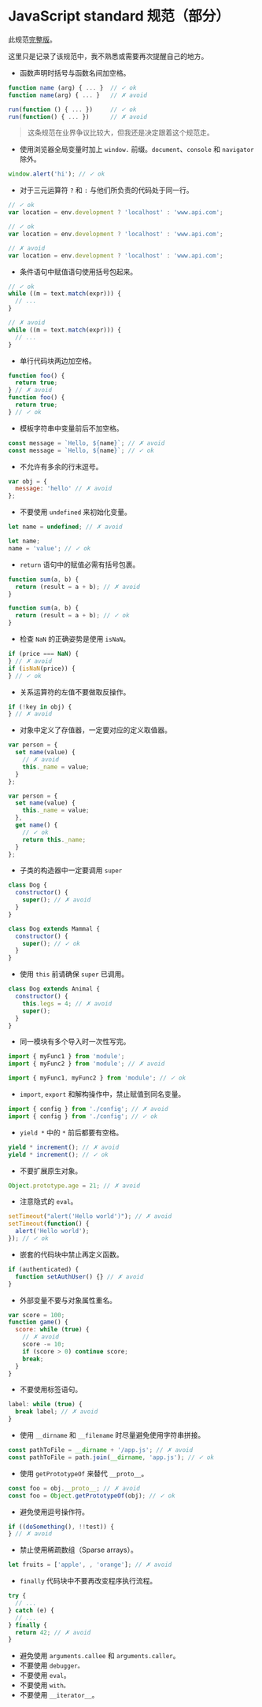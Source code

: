 # JavaScript standard 规范（部分）

此规范[完整版](https://github.com/standard/standard/blob/master/docs/RULES-zhcn.md)。

这里只是记录了该规范中，我不熟悉或需要再次提醒自己的地方。

- 函数声明时括号与函数名间加空格。

```js
function name (arg) { ... }  // ✓ ok
function name(arg) { ... }   // ✗ avoid

run(function () { ... })     // ✓ ok
run(function() { ... })      // ✗ avoid
```

> 这条规范在业界争议比较大，但我还是决定跟着这个规范走。

- 使用浏览器全局变量时加上 `window.` 前缀。`document`、`console` 和 `navigator` 除外。

```js
window.alert('hi'); // ✓ ok
```

- 对于三元运算符 `?` 和 `:` 与他们所负责的代码处于同一行。

```js
// ✓ ok
var location = env.development ? 'localhost' : 'www.api.com';

// ✓ ok
var location = env.development ? 'localhost' : 'www.api.com';

// ✗ avoid
var location = env.development ? 'localhost' : 'www.api.com';
```

- 条件语句中赋值语句使用括号包起来。

```js
// ✓ ok
while ((m = text.match(expr))) {
  // ...
}

// ✗ avoid
while ((m = text.match(expr))) {
  // ...
}
```

- 单行代码块两边加空格。

```js
function foo() {
  return true;
} // ✗ avoid
function foo() {
  return true;
} // ✓ ok
```

- 模板字符串中变量前后不加空格。

```js
const message = `Hello, ${name}`; // ✗ avoid
const message = `Hello, ${name}`; // ✓ ok
```

- 不允许有多余的行末逗号。

```js
var obj = {
  message: 'hello' // ✗ avoid
};
```

- 不要使用 `undefined` 来初始化变量。

```js
let name = undefined; // ✗ avoid

let name;
name = 'value'; // ✓ ok
```

- `return` 语句中的赋值必需有括号包裹。

```js
function sum(a, b) {
  return (result = a + b); // ✗ avoid
}

function sum(a, b) {
  return (result = a + b); // ✓ ok
}
```

- 检查 `NaN` 的正确姿势是使用 `isNaN`。

```js
if (price === NaN) {
} // ✗ avoid
if (isNaN(price)) {
} // ✓ ok
```

- 关系运算符的左值不要做取反操作。

```js
if (!key in obj) {
} // ✗ avoid
```

- 对象中定义了存值器，一定要对应的定义取值器。

```js
var person = {
  set name(value) {
    // ✗ avoid
    this._name = value;
  }
};

var person = {
  set name(value) {
    this._name = value;
  },
  get name() {
    // ✓ ok
    return this._name;
  }
};
```

- 子类的构造器中一定要调用 `super`

```js
class Dog {
  constructor() {
    super(); // ✗ avoid
  }
}

class Dog extends Mammal {
  constructor() {
    super(); // ✓ ok
  }
}
```

- 使用 `this` 前请确保 `super` 已调用。

```js
class Dog extends Animal {
  constructor() {
    this.legs = 4; // ✗ avoid
    super();
  }
}
```

- 同一模块有多个导入时一次性写完。

```js
import { myFunc1 } from 'module';
import { myFunc2 } from 'module'; // ✗ avoid

import { myFunc1, myFunc2 } from 'module'; // ✓ ok
```

- `import`, `export` 和解构操作中，禁止赋值到同名变量。

```js
import { config } from './config'; // ✗ avoid
import { config } from './config'; // ✓ ok
```

- `yield *` 中的 `*` 前后都要有空格。

```js
yield * increment(); // ✗ avoid
yield * increment(); // ✓ ok
```

- 不要扩展原生对象。

```js
Object.prototype.age = 21; // ✗ avoid
```

- 注意隐式的 `eval`。

```js
setTimeout("alert('Hello world')"); // ✗ avoid
setTimeout(function() {
  alert('Hello world');
}); // ✓ ok
```

- 嵌套的代码块中禁止再定义函数。

```js
if (authenticated) {
  function setAuthUser() {} // ✗ avoid
}
```

- 外部变量不要与对象属性重名。

```js
var score = 100;
function game() {
  score: while (true) {
    // ✗ avoid
    score -= 10;
    if (score > 0) continue score;
    break;
  }
}
```

- 不要使用标签语句。

```js
label: while (true) {
  break label; // ✗ avoid
}
```

- 使用 `__dirname` 和 `__filename` 时尽量避免使用字符串拼接。

```js
const pathToFile = __dirname + '/app.js'; // ✗ avoid
const pathToFile = path.join(__dirname, 'app.js'); // ✓ ok
```

- 使用 `getPrototypeOf` 来替代 `__proto__`。

```js
const foo = obj.__proto__; // ✗ avoid
const foo = Object.getPrototypeOf(obj); // ✓ ok
```

- 避免使用逗号操作符。

```js
if ((doSomething(), !!test)) {
} // ✗ avoid
```

- 禁止使用稀疏数组（Sparse arrays）。

```js
let fruits = ['apple', , 'orange']; // ✗ avoid
```

- `finally` 代码块中不要再改变程序执行流程。

```js
try {
  // ...
} catch (e) {
  // ...
} finally {
  return 42; // ✗ avoid
}
```

- 避免使用 `arguments.callee` 和 `arguments.caller`。
- 不要使用 `debugger。`
- 不要使用 `eval`。
- 不要使用 `with。`
- 不要使用 `__iterator__`。

